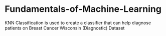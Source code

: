 # Fundamentals-of-Machine-Learning

 KNN Classification is used to create a classifier that can help diagnose patients on Breast Cancer Wisconsin (Diagnostic) Dataset
